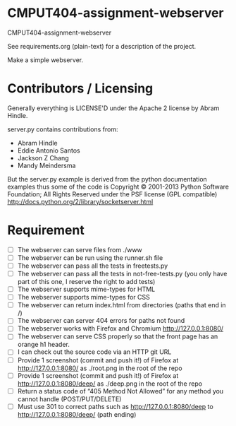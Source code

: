 CMPUT404-assignment-webserver
=============================

CMPUT404-assignment-webserver

See requirements.org (plain-text) for a description of the project.

Make a simple webserver.

Contributors / Licensing
========================

Generally everything is LICENSE'D under the Apache 2 license by Abram Hindle.

server.py contains contributions from:

* Abram Hindle
* Eddie Antonio Santos
* Jackson Z Chang
* Mandy Meindersma 

But the server.py example is derived from the python documentation
examples thus some of the code is Copyright © 2001-2013 Python
Software Foundation; All Rights Reserved under the PSF license (GPL
compatible) http://docs.python.org/2/library/socketserver.html

Requirement
========================
- [ ] The webserver can serve files from ./www
- [ ] The webserver can be run using the runner.sh file
- [ ] The webserver can pass all the tests in freetests.py
- [ ] The webserver can pass all the tests in not-free-tests.py (you only have part of this one, I reserve the right to add tests)
- [ ] The webserver supports mime-types for HTML
- [ ] The webserver supports mime-types for CSS
- [ ] The webserver can return index.html from directories (paths that end in /)
- [ ] The webserver can server 404 errors for paths not found
- [ ] The webserver works with Firefox and Chromium http://127.0.0.1:8080/
- [ ] The webserver can serve CSS properly so that the front page has an orange h1 header.
- [ ] I can check out the source code via an HTTP git URL
- [ ] Provide 1 screenshot (commit and push it!) of Firefox at http://127.0.0.1:8080/ as ./root.png in the root of the repo
- [ ] Provide 1 screenshot (commit and push it!) of Firefox at http://127.0.0.1:8080/deep/ as ./deep.png in the root of the repo
- [ ] Return a status code of “405 Method Not Allowed” for any method you cannot handle (POST/PUT/DELETE)
- [ ] Must use 301 to correct paths such as http://127.0.0.1:8080/deep to http://127.0.0.1:8080/deep/ (path ending)
